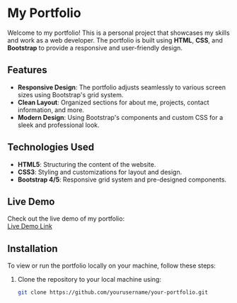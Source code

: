 # My Portfolio

Welcome to my portfolio! This is a personal project that showcases my skills and work as a web developer. The portfolio is built using **HTML**, **CSS**, and **Bootstrap** to provide a responsive and user-friendly design.

## Features

- **Responsive Design**: The portfolio adjusts seamlessly to various screen sizes using Bootstrap's grid system.
- **Clean Layout**: Organized sections for about me, projects, contact information, and more.
- **Modern Design**: Using Bootstrap's components and custom CSS for a sleek and professional look.

## Technologies Used

- **HTML5**: Structuring the content of the website.
- **CSS3**: Styling and customizations for layout and design.
- **Bootstrap 4/5**: Responsive grid system and pre-designed components.
  
## Live Demo

Check out the live demo of my portfolio:  
[Live Demo Link]([https://your-live-demo-link.com](https://tamilselvansevuganportfolio.netlify.app/))

## Installation

To view or run the portfolio locally on your machine, follow these steps:

1. Clone the repository to your local machine using:
   ```bash
   git clone https://github.com/yourusername/your-portfolio.git
